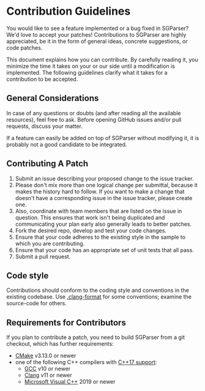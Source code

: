 <!-- 
Filename:  CONTRIBUTING.md
Content:   Information about how to contribute to SGParser project
Provided AS IS under MIT License; see LICENSE file in root folder.
-->
# Contribution Guidelines

You would like to see a feature implemented or a bug fixed in SGParser?
We'd love to accept your patches!
Contributions to SGParser are highly appreciated, be it in the form of general ideas, concrete suggestions, or code patches.

This document explains how you can contribute. By carefully reading it, you minimize the time it takes on your or our side until a modification is implemented. The following guidelines clarify what it takes for a contribution to be accepted.

## General Considerations

In case of any questions or doubts (and after reading all the available resources), feel free to ask. Before opening GitHub issues and/or pull requests, discuss your matter.

If a feature can easily be added on top of SGParser without modifying it, it is probably not a good candidate to be integrated.

## Contributing A Patch

1. Submit an issue describing your proposed change to the issue tracker.
1. Please don't mix more than one logical change per submittal, because it makes the history hard to follow. If you want to make a change that doesn't have a corresponding issue in the issue tracker, please create one.
1. Also, coordinate with team members that are listed on the issue in question. This ensures that work isn't being duplicated and communicating your plan early also generally leads to better patches.
1. Fork the desired repo, develop and test your code changes.
1. Ensure that your code adheres to the existing style in the sample to which you are contributing.
1. Ensure that your code has an appropriate set of unit tests that all pass.
1. Submit a pull request.

## Code style

Contributions should conform to the coding style and conventions in the existing codebase. Use [.clang-format](.clang-format) for some conventions; examine the source-code for others.

## Requirements for Contributors

If you plan to contribute a patch, you need to build SGParser from a git checkout, which has further requirements:
- [CMake](https://cmake.org) v3.13.0 or newer
- one of the following C++ compilers with [C++17 support](https://en.cppreference.com/w/Template:cpp/compiler_support/17):
    - [GCC](https://gcc.gnu.org/) v10 or newer
    - [Clang](https://clang.llvm.org/) v11 or newer
    - [Microsoft Visual C++](https://visualstudio.microsoft.com/visual-cpp-build-tools/) 2019 or newer
